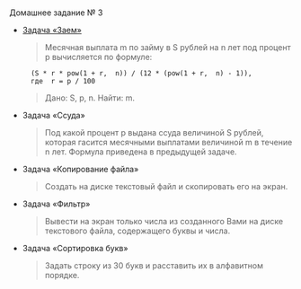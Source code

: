 #
Домашнее задание № 3

- [Задача «Заем»](task_loan/loan.cpp)
    > Месячная выплата m по займу в S рублей на n лет под процент p вычисляется по формуле: 

        (S * r * pow(1 + r,  n)) / (12 * (pow(1 + r,  n) - 1)),
        где  r = p / 100
    > Дано: S, p, n. Найти: m.

 - Задача «Ссуда»
     > Под какой процент p выдана ссуда величиной S рублей, которая гасится месячными выплатами величиной m в течение n лет. Формула приведена в предыдущей задаче.

 - Задача «Копирование файла»
     > Создать на диске текстовый файл и скопировать его на экран.

 - Задача «Фильтр»
     > Вывести на экран только числа из созданного Вами на диске текстового файла, содержащего буквы и числа.

 - Задача «Сортировка букв»
     > Задать строку из 30 букв и расставить их в алфавитном порядке.
